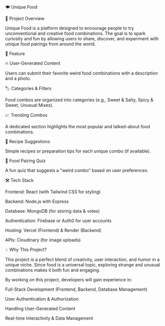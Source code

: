 🍽️ Unique Food

📌 Project Overview

Unique Food is a platform designed to encourage people to try unconventional and creative food combinations. The goal is to spark curiosity and fun by allowing users to share, discover, and experiment with unique food pairings from around the world.

🚀 Feature

🔥 User-Generated Content

Users can submit their favorite weird food combinations with a description and a photo.

🏷️ Categories & Filters

Food combos are organized into categories (e.g., Sweet & Salty, Spicy & Sweet, Unusual Mixes).

📈 Trending Combos

A dedicated section highlights the most popular and talked-about food combinations.

🍳 Recipe Suggestions

Simple recipes or preparation tips for each unique combo (if available).

🎯 Food Pairing Quiz

A fun quiz that suggests a "weird combo" based on user preferences.

🛠️ Tech Stack

Frontend: React (with Tailwind CSS for styling)

Backend: Node.js with Express

Database: MongoDB (for storing data & votes)

Authentication: Firebase or Auth0 for user accounts

Hosting: Vercel (Frontend) & Render (Backend)

APIs: Cloudinary (for image uploads)

💡 Why This Project?

This project is a perfect blend of creativity, user interaction, and humor in a unique niche. Since food is a universal topic, exploring strange and unusual combinations makes it both fun and engaging.

By working on this project, developers will gain experience in:

Full-Stack Development (Frontend, Backend, Database Management)

User Authentication & Authorization

Handling User-Generated Content

Real-time Interactivity & Data Management





